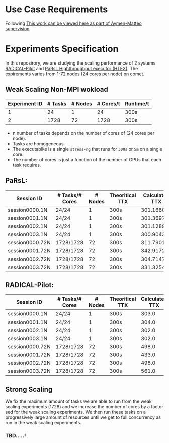 # Use Case Requirements

Following [This work can be viewed here as part of Aymen-Matteo supervision](https://docs.google.com/document/d/1GNeHzy-5H5JRo2VR5Gdu6m4NxN1OPv0SX8JIcaESbi0/edit?pli=1#heading=h.nrnw03t7conb).


# Experiments Specification

In this reposirory, we are studying the scaling performance of 2 systems [RADICAL-Pilot](https://github.com/radical-cybertools/radical.pilot) and [PaRsL Highthroughput executor (HTEX)](https://github.com/Parsl/parsl/tree/master/parsl/executors). The expirements varies from 1-72 nodes (24 cores per node) on comet. 

## Weak Scaling Non-MPI wokload

| Experiment ID | # Tasks  | # Nodes | # Cores/t  | Runtime/t |
|---------------|----------|---------|------------|-----------|
| 1             | 24       | 1       | 24         |  300s     |
| 2             | 1728     | 72      | 1728       |  300s     |



- n number of tasks depends on the number of cores of (24 cores per node).
- Tasks are homogeneous.
- The executablke is a single `stress-ng` that runs for `300s` or `5m` on a single core.
- The number of cores is just a function of the number of GPUs that each task requires.

## PaRsL:
| Session ID    | # Tasks/# Cores  | # Nodes | Theoritical TTX | Calculated TTX |
|---------------|------------------|---------|-----------------|----------------|
|session0000.1N | 24/24            | 1       |  300s           |  301.166042    |
|session0001.1N | 24/24            | 1       |  300s           |  301.369750    |
|session0002.1N | 24/24            | 1       |  300s           |  301.128917    |
|session0003.1N | 24/24            | 1       |  300s           |  300.904375    |
|session0000.72N| 1728/1728        | 72      |  300s           |  311.790120    |
|session0001.72N| 1728/1728        | 72      |  300s           |  342.917255    |
|session0002.72N| 1728/1728        | 72      |  300s           |  304.714755    |
|session0003.72N| 1728/1728        | 72      |  300s           |  331.325476    |


## RADICAL-Pilot:

| Session ID    | # Tasks/# Cores  | # Nodes | Theoritical TTX | Calculated TTX |
|---------------|------------------|---------|-----------------|----------------|
|session0000.1N | 24/24            | 1       |  300s           |  303.0         |
|session0001.1N | 24/24            | 1       |  300s           |  304.0         |
|session0002.1N | 24/24            | 1       |  300s           |  302.0         |
|session0003.1N | 24/24            | 1       |  300s           |  302.0         |
|session0000.72N| 1728/1728        | 72      |  300s           |  498.0         |
|session0001.72N| 1728/1728        | 72      |  300s           |  433.0         |
|session0002.72N| 1728/1728        | 72      |  300s           |  498.0         |
|session0003.72N| 1728/1728        | 72      |  300s           |  561.0         |

## Strong Scaling

We fix the maximum amount of tasks we are able to run from the weak scaling experiments (1728) and we increase the number of cores by a factor sed for the weak scaling experiments. We then run these tasks on a progressively large amount of resources until we get to full concurrency as run in the weak scaling experiments.


### TBD.....!
